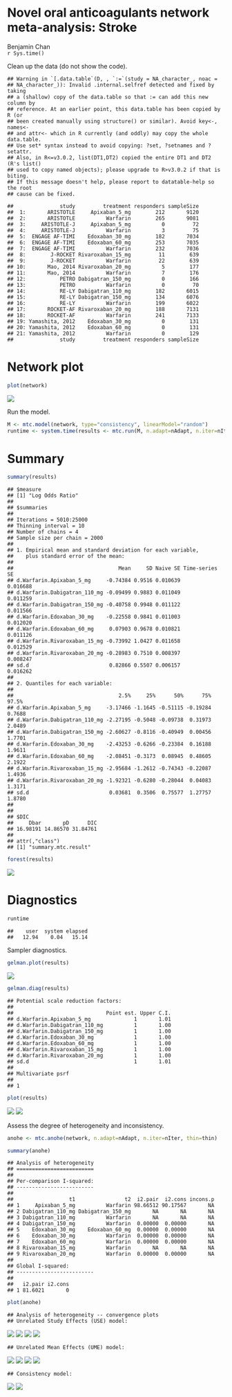 # Novel oral anticoagulants network meta-analysis: Stroke
Benjamin Chan  
`r Sys.time()`  


Clean up the data (do not show the code).


```
## Warning in `[.data.table`(D, , `:=`(study = NA_character_, noac =
## NA_character_)): Invalid .internal.selfref detected and fixed by taking
## a (shallow) copy of the data.table so that := can add this new column by
## reference. At an earlier point, this data.table has been copied by R (or
## been created manually using structure() or similar). Avoid key<-, names<-
## and attr<- which in R currently (and oddly) may copy the whole data.table.
## Use set* syntax instead to avoid copying: ?set, ?setnames and ?setattr.
## Also, in R<=v3.0.2, list(DT1,DT2) copied the entire DT1 and DT2 (R's list()
## used to copy named objects); please upgrade to R>v3.0.2 if that is biting.
## If this message doesn't help, please report to datatable-help so the root
## cause can be fixed.
```

```
##               study         treatment responders sampleSize
##  1:       ARISTOTLE     Apixaban_5_mg        212       9120
##  2:       ARISTOTLE          Warfarin        265       9081
##  3:     ARISTOTLE-J     Apixaban_5_mg          0         72
##  4:     ARISTOTLE-J          Warfarin          3         75
##  5:  ENGAGE AF-TIMI    Edoxaban_30_mg        182       7034
##  6:  ENGAGE AF-TIMI    Edoxaban_60_mg        253       7035
##  7:  ENGAGE AF-TIMI          Warfarin        232       7036
##  8:        J-ROCKET Rivaroxaban_15_mg         11        639
##  9:        J-ROCKET          Warfarin         22        639
## 10:       Mao, 2014 Rivaroxaban_20_mg          5        177
## 11:       Mao, 2014          Warfarin          7        176
## 12:           PETRO Dabigatran_150_mg          0        166
## 13:           PETRO          Warfarin          0         70
## 14:           RE-LY Dabigatran_110_mg        182       6015
## 15:           RE-LY Dabigatran_150_mg        134       6076
## 16:           RE-LY          Warfarin        199       6022
## 17:       ROCKET-AF Rivaroxaban_20_mg        188       7131
## 18:       ROCKET-AF          Warfarin        241       7133
## 19: Yamashita, 2012    Edoxaban_30_mg          0        131
## 20: Yamashita, 2012    Edoxaban_60_mg          0        131
## 21: Yamashita, 2012          Warfarin          0        129
##               study         treatment responders sampleSize
```

# Network plot


```r
plot(network)
```

![](mtcStroke_files/figure-html/strokeNetwork-1.png) 

Run the model.


```r
M <- mtc.model(network, type="consistency", linearModel="random")
runtime <- system.time(results <- mtc.run(M, n.adapt=nAdapt, n.iter=nIter, thin=thin))
```

# Summary


```r
summary(results)
```

```
## $measure
## [1] "Log Odds Ratio"
## 
## $summaries
## 
## Iterations = 5010:25000
## Thinning interval = 10 
## Number of chains = 4 
## Sample size per chain = 2000 
## 
## 1. Empirical mean and standard deviation for each variable,
##    plus standard error of the mean:
## 
##                                  Mean     SD Naive SE Time-series SE
## d.Warfarin.Apixaban_5_mg     -0.74384 0.9516 0.010639       0.016688
## d.Warfarin.Dabigatran_110_mg -0.09499 0.9883 0.011049       0.011259
## d.Warfarin.Dabigatran_150_mg -0.40758 0.9948 0.011122       0.011566
## d.Warfarin.Edoxaban_30_mg    -0.22558 0.9841 0.011003       0.012020
## d.Warfarin.Edoxaban_60_mg     0.07903 0.9678 0.010821       0.011126
## d.Warfarin.Rivaroxaban_15_mg -0.73992 1.0427 0.011658       0.012529
## d.Warfarin.Rivaroxaban_20_mg -0.28983 0.7510 0.008397       0.008247
## sd.d                          0.82866 0.5507 0.006157       0.016262
## 
## 2. Quantiles for each variable:
## 
##                                  2.5%     25%      50%      75%  97.5%
## d.Warfarin.Apixaban_5_mg     -3.17466 -1.1645 -0.51115 -0.19284 0.7688
## d.Warfarin.Dabigatran_110_mg -2.27195 -0.5048 -0.09738  0.31973 2.0489
## d.Warfarin.Dabigatran_150_mg -2.60627 -0.8116 -0.40949  0.00456 1.7701
## d.Warfarin.Edoxaban_30_mg    -2.43253 -0.6266 -0.23384  0.16188 1.9611
## d.Warfarin.Edoxaban_60_mg    -2.08451 -0.3173  0.08945  0.48605 2.1922
## d.Warfarin.Rivaroxaban_15_mg -2.95684 -1.2612 -0.74343 -0.22087 1.4936
## d.Warfarin.Rivaroxaban_20_mg -1.92321 -0.6280 -0.28044  0.04083 1.3171
## sd.d                          0.03681  0.3506  0.75577  1.27757 1.8780
## 
## 
## $DIC
##     Dbar       pD      DIC 
## 16.98191 14.86570 31.84761 
## 
## attr(,"class")
## [1] "summary.mtc.result"
```

```r
forest(results)
```

![](mtcStroke_files/figure-html/strokeForest-1.png) 

# Diagnostics


```r
runtime
```

```
##    user  system elapsed 
##   12.94    0.04   15.14
```

Sampler diagnostics.


```r
gelman.plot(results)
```

![](mtcStroke_files/figure-html/strokeGelman-1.png) 

```r
gelman.diag(results)
```

```
## Potential scale reduction factors:
## 
##                              Point est. Upper C.I.
## d.Warfarin.Apixaban_5_mg              1       1.01
## d.Warfarin.Dabigatran_110_mg          1       1.00
## d.Warfarin.Dabigatran_150_mg          1       1.00
## d.Warfarin.Edoxaban_30_mg             1       1.00
## d.Warfarin.Edoxaban_60_mg             1       1.00
## d.Warfarin.Rivaroxaban_15_mg          1       1.00
## d.Warfarin.Rivaroxaban_20_mg          1       1.00
## sd.d                                  1       1.01
## 
## Multivariate psrf
## 
## 1
```


```r
plot(results)
```

![](mtcStroke_files/figure-html/strokeTrace-1.png) ![](mtcStroke_files/figure-html/strokeTrace-2.png) 

Assess the degree of heterogeneity and inconsistency.


```r
anohe <- mtc.anohe(network, n.adapt=nAdapt, n.iter=nIter, thin=thin)
```


```r
summary(anohe)
```

```
## Analysis of heterogeneity
## =========================
## 
## Per-comparison I-squared:
## -------------------------
## 
##                  t1                t2  i2.pair  i2.cons incons.p
## 1     Apixaban_5_mg          Warfarin 98.66512 90.17567       NA
## 2 Dabigatran_110_mg Dabigatran_150_mg       NA       NA       NA
## 3 Dabigatran_110_mg          Warfarin       NA       NA       NA
## 4 Dabigatran_150_mg          Warfarin  0.00000  0.00000       NA
## 5    Edoxaban_30_mg    Edoxaban_60_mg  0.00000  0.00000       NA
## 6    Edoxaban_30_mg          Warfarin  0.00000  0.00000       NA
## 7    Edoxaban_60_mg          Warfarin  0.00000  0.00000       NA
## 8 Rivaroxaban_15_mg          Warfarin       NA       NA       NA
## 9 Rivaroxaban_20_mg          Warfarin  0.00000  0.00000       NA
## 
## Global I-squared:
## -------------------------
## 
##   i2.pair i2.cons
## 1 81.6021       0
```

```r
plot(anohe)
```

```
## Analysis of heterogeneity -- convergence plots
## Unrelated Study Effects (USE) model:
```

![](mtcStroke_files/figure-html/strokeAnohe-1.png) ![](mtcStroke_files/figure-html/strokeAnohe-2.png) ![](mtcStroke_files/figure-html/strokeAnohe-3.png) ![](mtcStroke_files/figure-html/strokeAnohe-4.png) 

```
## Unrelated Mean Effects (UME) model:
```

![](mtcStroke_files/figure-html/strokeAnohe-5.png) ![](mtcStroke_files/figure-html/strokeAnohe-6.png) ![](mtcStroke_files/figure-html/strokeAnohe-7.png) ![](mtcStroke_files/figure-html/strokeAnohe-8.png) 

```
## Consistency model:
```

![](mtcStroke_files/figure-html/strokeAnohe-9.png) ![](mtcStroke_files/figure-html/strokeAnohe-10.png) 
